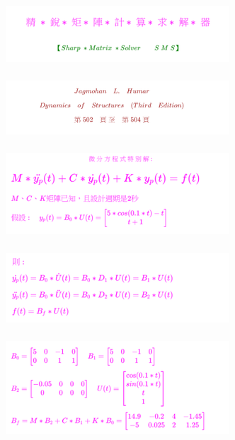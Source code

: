 <!--    ConsoleApp6P      -->





![](Images/10-20-01.png )
<!--   
## \[ { \color{Fuchsia} 精\;*\;銳*\;矩*\;陣*\;計*\;算*\;求*\;解*\;器 }\]
#### \[ {  \color{Green} 【 Sharp \;* Matrix \;* Solver \quad \quad S\; M\; S 】   }\]  
-->  



#  
![](Images/10-20-02.png ) 
<!--  
##### \[ {  \color{Brown} Jagmohan \quad L. \quad Humar    }\]  
##### \[ {  \color{Brown} Dynamics \quad of \quad Structures \quad (Third \quad Edition)   }\]   
##### \[ {   \color{Brown} 第 \; 502 \quad 頁 \; 至 \quad 第 \; 504 \; 頁  }\]  
-->  



# 
![](Images/10-20-03.png )  
<!--   
#### \[{  \color{Fuchsia} 微\;分\;方\;程\;式\;特\;別\;解 :     }\]
# \( { \color{Fuchsia} M \ast \ddot{y_p}(t) + C \ast \dot{y_p}(t) + K \ast y_p(t) = f(t)  } \)
### \( { \color{Fuchsia} M、C、K矩陣已知，且設計週期是2秒 }\) 
### \( { \color{Fuchsia} 假設 : \quad y_p(t) = B_0 \ast U(t) = \begin{bmatrix}  5 \ast cos(0.1 \ast t) - t \\ t + 1 \end{bmatrix}   }\)  
-->  




#  
![](Images/10-20-04.png)  
<!--    
### \( { \color{Fuchsia}  則 :  }\) 
### \( { \color{Fuchsia}  \dot{y_p}(t) = B_0 \ast \dot{U}(t) = B_0 \ast D_1 \ast U(t) = B_1 \ast U(t)   }\)  
### \( { \color{Fuchsia}  \ddot{y_p}(t) = B_0 \ast \ddot{U}(t) = B_0 \ast D_2 \ast U(t) = B_2 \ast U(t)   }\)  
### \( { \color{Fuchsia}  f(t) = B_f \ast U(t)   }\)  
-->  




#
![](Images/10-20-05.png)  
<!--   
### \( { \color{Fuchsia}  B_0 = \begin{bmatrix}  5 & 0 & -1 & 0 \\ 0 & 0 & 1 & 1  \end{bmatrix} \quad B_1 =   \begin{bmatrix}  5 & 0 & -1 & 0 \\ 0 & 0 & 1 & 1  \end{bmatrix}    }\)  
### \( { \color{Fuchsia}  B_2 = \begin{bmatrix} -0.05 & 0 & 0 & 0 \\ 0 & 0 & 0 & 0  \end{bmatrix} \quad U(t) =   \begin{bmatrix}  \cos(0.1 \ast t) \\ sin(0.1 \ast t) \\ t \\ 1  \end{bmatrix}    }\)  
### \( { \color{Fuchsia}  B_f = M \ast B_2 + C \ast B_1 + K \ast B_0 = \begin{bmatrix}  14.9 & -0.2 & 4 & -1.45 \\ -5 & 0.025 & 2 & 1.25  \end{bmatrix}    }\)  
-->  


